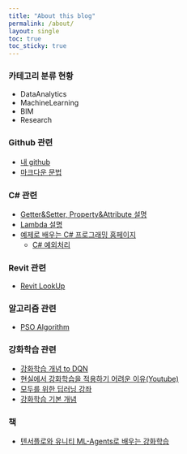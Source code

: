```yaml
---
title: "About this blog"
permalink: /about/
layout: single
toc: true
toc_sticky: true
---
```


### 카테고리 분류 현황
  * DataAnalytics
  * MachineLearning
  * BIM
  * Research

### Github 관련 
  * [내 github](https://github.com/mkim105/mkim105.github.io)
  * [마크다운 문법](https://devinlife.com/howto%20github%20pages/markdown-syntax/)

### C# 관련
  * [Getter&Setter, Property&Attribute 설명](https://blog.naver.com/takudaddy/221992615858/)
  * [Lambda 설명](https://blog.naver.com/takudaddy/221984513619/)
  * [예제로 배우는 C# 프로그래밍 홈페이지](http://www.csharpstudy.com/)
    * [C# 예외처리](http://www.csharpstudy.com/CSharp/CSharp-exception.aspx)

### Revit 관련 
  * [Revit LookUp](https://github.com/jeremytammik/RevitLookup/releases/tag/2020.0.0.4)

### 알고리즘 관련
  * [PSO Algorithm](https://blog.naver.com/ekangeun/221368253864)

### 강화학습 관련
  * [강화학습 개념 to DQN](https://jeinalog.tistory.com/20)
  * [현실에서 강화학습을 적용하기 어려운 이유(Youtube)](https://www.youtube.com/watch?v=A03TpsFjFfM)
  * [모두를 위한 딥러닝 강좌](http://hunkim.github.io/ml/)
  * [강화학습 기본 개념](https://teamdable.github.io/techblog/Reinforcement-Learning?fbclid=IwAR0AenFKEVK4HXh0iwZQuHG6wJm839DHLutiwmmu2WJHxNY83uWlwSaDTQI)
  
### 책
  * [텐서플로와 유니티 ML-Agents로 배우는 강화학습](https://github.com/reinforcement-learning-kr/Unity_ML_Agents?fbclid=IwAR2L-8d94jYkvfHe8Roq3E9zpUgiXLhX8WsvNnaanoFo-rXpMtmKTBJelXw)
